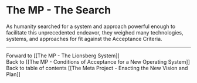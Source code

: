 # The MP - The Search

As humanity searched for a system and approach powerful enough to facilitate this unprecedented endeavor, they weighed many technologies, systems, and approaches for fit against the Acceptance Criteria. 

___

Forward to [[The MP - The Lionsberg System]]  
Back to [[The MP - Conditions of Acceptance for a New Operating System]]      
Back to table of contents [[The Meta Project - Enacting the New Vision and Plan]]  
